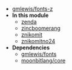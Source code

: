- [gmlewis/fonts-z](gmlewis/fonts-z/)
- **In this module**
  - [zenda](gmlewis/fonts-z/zenda/members)
  - [zincboomerang](gmlewis/fonts-z/zincboomerang/members)
  - [znikomit](gmlewis/fonts-z/znikomit/members)
  - [znikomitno24](gmlewis/fonts-z/znikomitno24/members)
- **Dependencies**
  - [gmlewis/fonts](gmlewis/fonts/)
  - [moonbitlang/core](moonbitlang/core/)